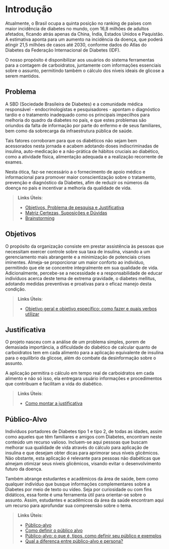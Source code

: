 # Introdução

Atualmente, o Brasil ocupa a quinta posição no ranking de países com maior incidência de diabetes no mundo, com 
16,8 milhões de adultos afetados, ficando atrás apenas da China, Índia, Estados Unidos e Paquistão. A estimativa 
aponta para um aumento na incidência da doença, que poderá atingir 21,5 milhões de casos até 2030, conforme dados 
do Atlas do Diabetes da Federação Internacional de Diabetes (IDF).

O nosso propósito é disponibilizar aos usuários do sistema ferramentas para a contagem de carboidratos, juntamente com 
informações essenciais sobre o assunto, permitindo também o cálculo dos níveis ideais de glicose a serem mantidos.


## Problema
A SBD (Sociedade Brasileira de Diabetes) e a comunidade médica responsável - endocrinologistas e pesquisadores - apontam o diagnóstico tardio e o tratamento inadequado como os principais impecilhos para melhoria do quadro da diabetes no país, e que estes problemas são oriundos da falta de informação por parte do enfermo e de seus familiares, bem como da sobrecarga da infraestrutura pública de saúde.

Tais fatores corroboram para que os diabéticos não sejam bem acessorados nesta jornada e acabem adotando doses indiscriminadas de insulina, auto-medicação e a não-prática de hábitos cruciais ao diabético, como a atividade física, alimentação adequada e a realização recorrente de exames.

Nesta ótica, faz-se necessário a o fornecimento de apoio médico e informacional para promover maior conscientização sobre o tratamento, prevenção e diagnóstico da Diabetes, afim de reduzir os números da doença no país e incentivar a melhoria da qualidade de vida.
   
> **Links Úteis**:
> - [Objetivos, Problema de pesquisa e Justificativa](https://medium.com/@versioparole/objetivos-problema-de-pesquisa-e-justificativa-c98c8233b9c3)
> - [Matriz Certezas, Suposições e Dúvidas](https://medium.com/educa%C3%A7%C3%A3o-fora-da-caixa/matriz-certezas-suposi%C3%A7%C3%B5es-e-d%C3%BAvidas-fa2263633655)
> - [Brainstorming](https://www.euax.com.br/2018/09/brainstorming/)

## Objetivos

O propósito da organização consiste em prestar assistência às pessoas que necessitam exercer controle sobre sua taxa de insulina, visando a um gerenciamento mais abrangente e a minimização de potenciais crises iminentes. Almeja-se proporcionar um maior conforto ao indivíduo, permitindo que ele se concentre integralmente em sua qualidade de vida. Adicionalmente, percebe-se a necessidade e a responsabilidade de educar indivíduos acerca deste tema de extrema gravidade, o diabetes mellitus, adotando medidas preventivas e proativas para o eficaz manejo desta condição.


 
> **Links Úteis**:
> - [Objetivo geral e objetivo específico: como fazer e quais verbos utilizar](https://blog.mettzer.com/diferenca-entre-objetivo-geral-e-objetivo-especifico/)

## Justificativa

O projeto nasceu com a análise de um problema simples, porem de demasiada importância, a dificuldade do diabético de calcular quanto de carboidratos tem em cada alimento para a aplicação equivalente de insulina para o equilíbrio da glicose, além do combate da desinformação sobre o assunto.

A aplicação permitira o cálculo em tempo real de carboidratos em cada alimento e não só isso, ela entregara usuário informações e procedimentos que contribuam e facilitam a vida do diabético.

> **Links Úteis**:
> - [Como montar a justificativa](https://guiadamonografia.com.br/como-montar-justificativa-do-tcc/)

## Público-Alvo

Indivíduos portadores de Diabetes tipo 1 e tipo 2, de todas as idades, assim como aqueles que têm familiares e amigos com Diabetes, encontram neste conteúdo um recurso valioso. Incluem-se aqui pessoas que buscam melhorar sua qualidade de vida através do cálculo para aplicação de insulina e que desejam obter dicas para aprimorar seus níveis glicêmicos. Não obstante, esta aplicação é relevante para pessoas não diabéticas que almejam otimizar seus níveis glicêmicos, visando evitar o desenvolvimento futuro da doença.

Também abrange estudantes e acadêmicos da área de saúde, bem como qualquer indivíduo que busque informações complementares sobre a Diabetes por meio de texto ou vídeo. Seja por curiosidade ou com fins didáticos, essa fonte é uma ferramenta útil para orientar-se sobre o assunto. Assim, estudantes e acadêmicos da área da saúde encontram aqui um recurso para aprofundar sua compreensão sobre o tema.

> **Links Úteis**:
> - [Público-alvo](https://blog.hotmart.com/pt-br/publico-alvo/)
> - [Como definir o público alvo](https://exame.com/pme/5-dicas-essenciais-para-definir-o-publico-alvo-do-seu-negocio/)
> - [Público-alvo: o que é, tipos, como definir seu público e exemplos](https://klickpages.com.br/blog/publico-alvo-o-que-e/)
> - [Qual a diferença entre público-alvo e persona?](https://rockcontent.com/blog/diferenca-publico-alvo-e-persona/)
